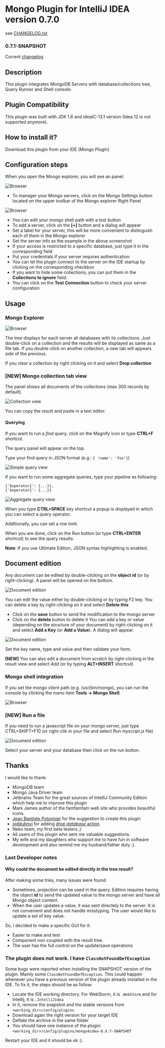 # Mongo Plugin for IntelliJ IDEA version 0.7.0

see [CHANGELOG.txt](https://github.com/dboissier/mongo4idea/blob/mongo4idea-0.7.0/CHANGELOG.txt)

### 0.7.1-SNAPSHOT

Current [changelog](https://github.com/dboissier/mongo4idea/blob/master/CHANGELOG.txt)

## Description
This plugin integrates MongoDB Servers with database/collections tree, Query Runner and Shell console.

## Plugin Compatibility
This plugin was built with JDK 1.6 and ideaIC-13.1 version (Idea 12 is not supported anymore).

## How to install it?

Download this plugin from your IDE (Mongo Plugin)

## Configuration steps

When you open the Mongo explorer, you will see an panel:

![Browser](https://github.com/dboissier/mongo4idea/blob/master/doc/mongo4idea-explorerWithoutDB.png?raw=true)

* To manager your Mongo servers, click on the Mongo Settings button located on the upper toolbar of the Mongo explorer Right Panel

![Browser](https://github.com/dboissier/mongo4idea/blob/master/doc/mongo4idea-configuration.png?raw=true)

* You can edit your mongo shell path with a test button
* To add a server, click on the **[+]** button and a dialog will appear
* Set a label for your server, this will be more convenient to distinguish each of them in the Mongo explorer
* Set the server info as the example in the above screenshot
* If your access is restricted to a specific database, just type it in the corresponding field
* Put your credentials if your server requires authentication
* You can let the plugin connect to the server on the IDE startup by clicking on the corresponding checkbox
* If you want to hide some collections, you can put them in the **Collections to ignore** field.
* You can click on the **Test Connection** button to check your server configuration

## Usage

### Mongo Explorer

![Browser](https://github.com/dboissier/mongo4idea/blob/master/doc/mongo4idea-explorerWithDB.png?raw=true)

The tree displays for each server all databases with its collections. Just double-click on a collection and the results will be displayed as same as a file tab.
If you double-click on another collection, a new tab will appears side of the previous.

If you clear a collection by right clicking on it and select **Drop collection**

### **[NEW]** Mongo collection tab view

The panel shows all documents of the collections (max 300 records by default).

![Collection view](https://github.com/dboissier/mongo4idea/blob/master/doc/mongo4idea-collectionTabView.png?raw=true)

You can copy the result and paste in a text editor.

#### Querying

If you want to run a *find* query, click on the Magnify icon or type **CTRL+F** shortcut.

The query panel will appear on the top.

Type your find query in JSON format (e.g.: `{ 'name': 'foo'}`)

![Simple query view](https://github.com/dboissier/mongo4idea/blob/master/doc/mongo4idea-queryFind.png?raw=true)

If you want to run some aggregate queries, type your pipeline as following:
```
{'$operator1': {...}},
{'$operator2': {...}}
```

![Aggregate query view](https://github.com/dboissier/mongo4idea/blob/master/doc/mongo4idea-queryAggregate.png?raw=true)

When you type **CTRL+SPACE** key shortcut a popup is displayed in which you can select a query operator.

Additionally, you can set a row limit.

When you are done, click on the Run button (or type **CTRL+ENTER** shortcut) to see the query results.

**Note**: If you use Ultimate Edition, JSON syntax highlighting is enabled.

## Document edition

Any document can be edited by double-clicking on the **object id** (or by right-clicking). A panel will be opened on the bottom.

![Document edition](https://github.com/dboissier/mongo4idea/blob/master/doc/mongo4idea-documentEdition.png?raw=true)

You can edit the value either by double-clicking or by typing F2 key.
You can delete a key by right-clicking on it and select **Delete this**
* Click on the **save** button to send the modification to the mongo server
* Click on the **delete** button to delete it
You can add a key or value (depending on the structure of your document) by right-clicking on it and select **Add a Key** (or **Add a Value**). A dialog will appear.

![Document edition](https://github.com/dboissier/mongo4idea/blob/master/doc/mongo4idea-addKeyDialog.png?raw=true)

Set the key name, type and value and then validate your form.

**[NEW]** You can also edit a document from scratch by right-clicking in the result view and select *Add* (or by typing **ALT+INSERT** shortcut)

### Mongo shell integration

If you set the mongo client path (e.g. /usr/bin/mongo), you can run the console by clicking the menu item **Tools -> Mongo Shell**.

![Browser](https://github.com/dboissier/mongo4idea/blob/master/doc/mongo4idea-shell.png?raw=true)

### **[NEW]** Run a file

If you need to run a javascript file on your mongo server, just type CTRL+SHIFT+F10 (or right-clik in your file and select Run *myscript.js* file)

![Document edition](https://github.com/dboissier/mongo4idea/blob/master/doc/mongo4idea-runAFile.png?raw=true)

Select your server and your database then click on the run button.


## Thanks

I would like to thank:
* MongoDB team
* Mongo Java Driver team
* Jetbrains Team for the great sources of IntelliJ Community Edition which help me to improve this plugin
* Mark James author of the famfamfam web site who provides beautiful icons.
* [Jean Baptiste Potonnier](https://github.com/JJeeb) for the suggestion to create this plugin
* [piddubnyi](https://github.com/piddubnyi) for adding [*drop database* action](https://github.com/dboissier/mongo4idea/pull/95)
* Neko team, my first beta testers ;)
* All users of this plugin who sent me valuable suggestions.
* My wife and my daughters who support me to have fun in software development and also remind me my husband/father duty ;).


### Last Developer notes


#### Why could the document be edited directly in the tree result?

After making some tries, many issues were found:
* Sometimes, projection can be used in the query. Edition requires having the object **id** to send the updated value to the mongo server and have all Mongo object content.
* When the user updates a value, it was sent directely to the server. It is not convenient and does not handle misstyping. The user would like to update a set of key value.

So, I decided to make a specific GUI for it:
* Easier to make and test
* Component non coupled with the result tree.
* The user has the full control on the update/save operations


### The plugin does not work. I have `ClassNotFoundDefException`

Some bugs were reported when installing the SNAPSHOT version of the plugin. Mainly some `ClassNotFoundDefException`. This could happen whenever you have a previous version of the plugin already installed in the IDE.
To fix it, the steps should be as follow:
* Locate the IDE working directory. For WebStorm, it is `.WebStorm` and for Intellij, it is `.IntelliJIdea`
* In it, remove the snapshot and the stable versions from `<working_dir>/config/plugins`
* Download again the right version for your target IDE
* Deflate the archive in the same folder
* You should have one instance of the plugin: `<working_dir>/config/plugins/mongo4idea-0.X.Y-SNAPSHOT`

Restart your IDE and it should be ok :).
